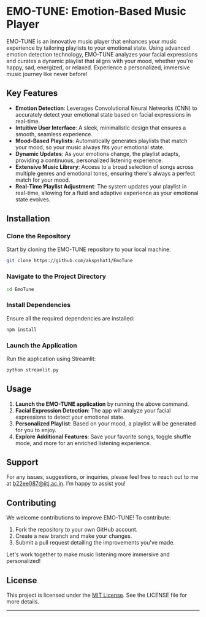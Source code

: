 # EMO-TUNE: Emotion-Based Music Player

EMO-TUNE is an innovative music player that enhances your music experience by tailoring playlists to your emotional state. Using advanced emotion detection technology, EMO-TUNE analyzes your facial expressions and curates a dynamic playlist that aligns with your mood, whether you're happy, sad, energized, or relaxed. Experience a personalized, immersive music journey like never before!

## Key Features

- **Emotion Detection**: Leverages Convolutional Neural Networks (CNN) to accurately detect your emotional state based on facial expressions in real-time.
- **Intuitive User Interface**: A sleek, minimalistic design that ensures a smooth, seamless experience.
- **Mood-Based Playlists**: Automatically generates playlists that match your mood, so your music always fits your emotional state.
- **Dynamic Updates**: As your emotions change, the playlist adapts, providing a continuous, personalized listening experience.
- **Extensive Music Library**: Access to a broad selection of songs across multiple genres and emotional tones, ensuring there's always a perfect match for your mood.
- **Real-Time Playlist Adjustment**: The system updates your playlist in real-time, allowing for a fluid and adaptive experience as your emotional state evolves.

## Installation

### Clone the Repository

Start by cloning the EMO-TUNE repository to your local machine:

```bash
git clone https://github.com/akspshat1/EmoTune
```

### Navigate to the Project Directory

```bash
cd EmoTune
```

### Install Dependencies

Ensure all the required dependencies are installed:

```bash
npm install
```

### Launch the Application

Run the application using Streamlit:

```bash
python streamlit.py
```

## Usage

1. **Launch the EMO-TUNE application** by running the above command.
2. **Facial Expression Detection**: The app will analyze your facial expressions to detect your emotional state.
3. **Personalized Playlist**: Based on your mood, a playlist will be generated for you to enjoy.
4. **Explore Additional Features**: Save your favorite songs, toggle shuffle mode, and more for an enriched listening experience.

## Support

For any issues, suggestions, or inquiries, please feel free to reach out to me at [b22ee087@iitj.ac.in](mailto:b22ee087@iitj.ac.in). I’m happy to assist you!

## Contributing

We welcome contributions to improve EMO-TUNE! To contribute:

1. Fork the repository to your own GitHub account.
2. Create a new branch and make your changes.
3. Submit a pull request detailing the improvements you've made.

Let's work together to make music listening more immersive and personalized!

## License

This project is licensed under the [MIT License](LICENSE). See the LICENSE file for more details.

---
